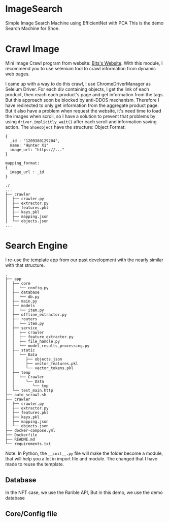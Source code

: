 # ImageSearch
Simple Image Search Machine using EfficientNet with PCA
This is the demo Search Machine for Shoe.

# Crawl Image
Mini Image Crawl program from website: [Bits's Website](https://bitis.com.vn/). With this module, I recommend you to use selenium tool to crawl information from dynamic web pages.

I came up with a way to do this crawl, I use ChromeDriverManager as Seleium Driver. For each div containing objects, I get the link of each product, then reach each product's page and get information from the tags. But this approach soon be blocked by anti-DDOS mechanism. 
Therefore I have redirected to only get information from the aggregate product page. But it also have a problem when request the website, it's need time to load the images when scroll, so I have a solution to prevent that problems by using `driver.implicitly_wait()` after each scroll and information saving action.
The `Shoeobject` have the structure:
Object Format:
```apib
{
  _id : "1209380129204",
  name: "Hunter X1"
  image_url: "https://..."
}

mapping_format:
{
  image_url : _id
}
```

```apib
./
...
├── crawler
│  ├── crawler.py
│  ├── extractor.py
│  ├── features.pkl
│  ├── keys.pkl
│  ├── mapping.json
│  └── objects.json
...
```


# Search Engine 
I re-use the template app from our past development with the nearly similar with that structure.
```
.
├── app
│  ├── core
│  │  └── config.py
│  ├── database
│  │  └── db.py
│  ├── main.py
│  ├── models
│  │  └── item.py
│  ├── offline_extractor.py
│  ├── routers
│  │  └── item.py
│  ├── service
│  │  ├── crawler
│  │  ├── feature_extractor.py
│  │  ├── file_handle.py
│  │  └── model_results_processing.py
│  ├── static
│  │  └── Data
│  │     ├── objects.json
│  │     ├── vector_features.pkl
│  │     └── vector_tokens.pkl
│  ├── temp
│  │  └── Crawler
│  │     └── Data
│  │        └── tmp
│  └── test_main.http
├── auto_scrawl.sh
├── crawler
│  ├── crawler.py
│  ├── extractor.py
│  ├── features.pkl
│  ├── keys.pkl
│  ├── mapping.json
│  └── objects.json
├── docker-compose.yml
├── Dockerfile
├── README.md
└── requirements.txt
```
Note: In Python, the `__init__.py` file will make the folder become a module, that will help you a lot in import file and module.
The changed that I have made to reuse the template.
## Database
In the NFT case, we use the Rarible API, But in this demo, we use the demo database
## Core/Config file 
